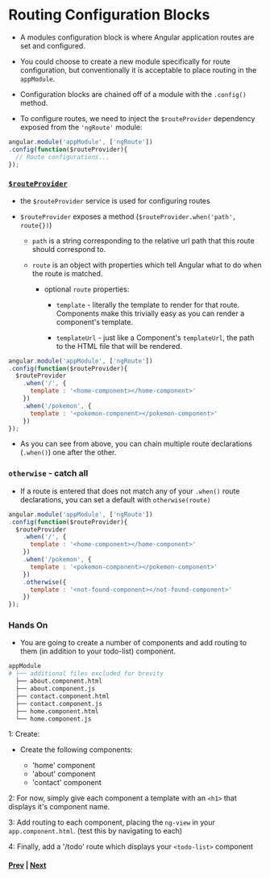 # Routing Configuration Blocks
* A modules configuration block is where Angular application routes are set and configured.

* You could choose to create a new module specifically for route configuration, but conventionally it is acceptable to place routing in the `appModule`.

* Configuration blocks are chained off of a module with the `.config()` method.

* To configure routes, we need to inject the `$routeProvider` dependency exposed from the `'ngRoute'` module:

```javascript
angular.module('appModule', ['ngRoute'])
.config(function($routeProvider){
  // Route configurations...
});
```

### [`$routeProvider`][$rp]

* the `$routeProvider` service is used for configuring routes

* `$routeProvider` exposes a method (`$routeProvider.when('path', route{})`)

  * `path` is a string corresponding to the relative url path that this route should correspond to.

  * `route` is an object with properties which tell Angular what to do when the route is matched.

    * optional `route` properties:

      * `template` - literally the template to render for that route. Components make this trivially easy as you can render a component's template.

      * `templateUrl` - just like a Component's `templateUrl`, the path to the HTML file that will be rendered.

```js
angular.module('appModule', ['ngRoute'])
.config(function($routeProvider){
  $routeProvider
    .when('/', {
      template : '<home-component></home-component>'
    })
    .when('/pokemon', {
      template : '<pokemon-component></pokemon-component>'
    })
});
```

* As you can see from above, you can chain multiple route declarations (`.when()`) one after the other.

### `otherwise` - catch all
* If a route is entered that does not match any of your `.when()` route declarations, you can set a default with `otherwise(route)`

```js
angular.module('appModule', ['ngRoute'])
.config(function($routeProvider){
  $routeProvider
    .when('/', {
      template : '<home-component></home-component>'
    })
    .when('/pokemon', {
      template : '<pokemon-component></pokemon-component>'
    })
    .otherwise({
      template : '<not-found-component></not-found-component>'
    })
});
```


### Hands On

* You are going to create a number of components and add routing to them (in addition to your todo-list) component.

```bash
appModule
# ├── additional files excluded for brevity
  ├── about.component.html
  ├── about.component.js
  ├── contact.component.html
  ├── contact.component.js
  ├── home.component.html
  └── home.component.js
```

1: Create:

  * Create the following components:

    * 'home' component
    * 'about' component
    * 'contact' component

2: For now, simply give each component a template with an `<h1>` that displays it's component name.

3: Add routing to each component, placing the `ng-view` in your `app.component.html`. (test this by navigating to each)

4: Finally, add a '/todo' route which displays your `<todo-list>` component

#### [Prev](ng-route.md) | [Next](location.md)

[$rp]:https://docs.angularjs.org/api/ngRoute/provider/$routeProvider
